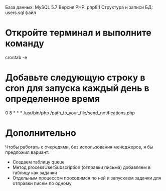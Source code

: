 База данных: MySQL 5.7
Версия PHP: php8.1
Структура и записи БД: users.sql файл

# Откройте терминал и выполните команду
crontab -e

# Добавьте следующую строку в cron для запуска каждый день в определенное время
0 8 * * * /usr/bin/php /path_to_your_file/send_notifications.php


# Дополнительно

Чтобы работать с очередями, без использования менеджеров, я бы предложил вариант:
- Создаем таблицу queue
- Метод processUserSubscription (отправки письма) добавляем в таблицу как задачки
- Отдельным процессом проходимся по ней и запускаем задачки для отправки писем по одному